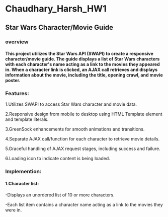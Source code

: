 # Chaudhary_Harsh_HW1
## Star Wars Character/Movie Guide
### overview
#### This project utilizes the Star Wars API (SWAPI) to create a responsive character/movie guide. The guide displays a list of Star Wars characters with each character's name acting as a link to the movies they appeared in. When a character link is clicked, an AJAX call retrieves and displays information about the movie, including the title, opening crawl, and movie poster.
### Features:

1.Utilizes SWAPI to access Star Wars character and movie data.

2.Responsive design from mobile to desktop using HTML Template element and template literals.

3.GreenSock enhancements for smooth animations and transitions.

4.Separate AJAX call/function for each character to retrieve movie details.

5.Graceful handling of AJAX request stages, including success and failure.

6.Loading icon to indicate content is being loaded.

### Implemention:
#### 1.Character list:
-Displays an unordered list of 10 or more characters.

-Each list item contains a character name acting as a link to the movies they were in.
